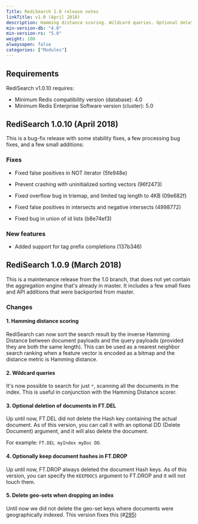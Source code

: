 ```yaml
---
Title: RediSearch 1.0 release notes
linkTitle: v1.0 (April 2018)
description: Hamming distance scoring. Wildcard queries. Optional deletion of documents in FT.DEL. Optionally keep document hashes in FT.DROP. Delete geo-sets when dropping an index. Tag prefix completion support.
min-version-db: "4.0"
min-version-rs: "5.0"
weight: 100
alwaysopen: false
categories: ["Modules"]
---
```

## Requirements

RediSearch v1.0.10 requires:

- Minimum Redis compatibility version (database): 4.0
- Minimum Redis Enterprise Software version (cluster): 5.0

## RediSearch 1.0.10 (April 2018)

This is a bug-fix release with some stability fixes, a few processing bug fixes, and a few small additions:

### Fixes

- Fixed false positives in NOT iterator (5fe948e)

- Prevent crashing with uninitialized sorting vectors (96f2473)

- Fixed overflow bug in triemap, and limited tag length to 4KB (09e682f)

- Fixed false positives in intersects and negative intersects (4998772)

- Fixed bug in union of id lists (b8e74ef3)

### New features

- Added support for tag prefix completions (137b346)

## RediSearch 1.0.9 (March 2018)

This is a maintenance release from the 1.0 branch, that does not yet contain the aggregation engine that's already in master. It includes a few small fixes and API additions that were backported from master.

### Changes

#### 1. Hamming distance scoring

RediSearch can now sort the search result by the inverse Hamming Distance between document payloads and the query payloads (provided they are both the same length). This can be used as a nearest neighbor search ranking when a feature vector is encoded as a bitmap and the distance metric is Hamming distance.

#### 2. Wildcard queries

It's now possible to search for just `*`, scanning all the documents in the index. This is useful in conjunction with the Hamming Distance scorer.

#### 3. Optional deletion of documents in FT.DEL

Up until now, FT.DEL did not delete the Hash key containing the actual document. As of this version, you can call it with an optional DD (Delete Document) argument, and it will also delete the document.

For example: `FT.DEL myIndex myDoc DD`.

#### 4. Optionally keep document hashes in FT.DROP

Up until now, FT.DROP always deleted the document Hash keys. As of this version, you can specify the `KEEPDOCS` argument to FT.DROP and it will not touch them.

#### 5. Delete geo-sets when dropping an index

Until now we did not delete the geo-set keys where documents were geographically indexed. This version fixes this (#[295](https://github.com/RediSearch/RediSearch/issues/295))
